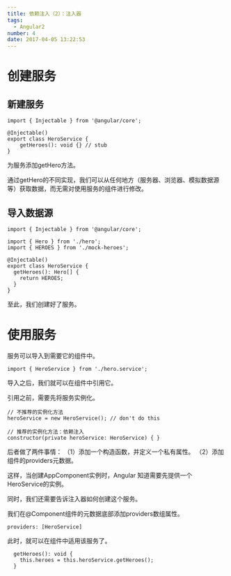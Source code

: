 ```yaml
---
title: 依赖注入（2）：注入器
tags:
  - Angular2
number: 4
date: 2017-04-05 13:22:53
---
```




# 创建服务

## 新建服务

```
import { Injectable } from '@angular/core';

@Injectable()
export class HeroService {
	getHeroes(): void {} // stub
}
```


为服务添加getHero方法。

通过getHero的不同实现，我们可以从任何地方（服务器、浏览器、模拟数据源等）获取数据，而无需对使用服务的组件进行修改。

## 导入数据源

```
import { Injectable } from '@angular/core';

import { Hero } from './hero';
import { HEROES } from './mock-heroes';

@Injectable()
export class HeroService {
  getHeroes(): Hero[] {
    return HEROES;
  }
}
```

至此，我们创建好了服务。

# 使用服务

服务可以导入到需要它的组件中。

```
import { HeroService } from './hero.service';
```

导入之后，我们就可以在组件中引用它。

引用之前，需要先将服务实例化。


```
// 不推荐的实例化方法
heroService = new HeroService(); // don't do this
```

```
// 推荐的实例化方法：依赖注入
constructor(private heroService: HeroService) { }
```

后者做了两件事情：
（1）添加一个构造函数，并定义一个私有属性。
（2）添加组件的providers元数据。

这样，当创建AppComponent实例时，Angular 知道需要先提供一个HeroService的实例。

同时，我们还需要告诉注入器如何创建这个服务。

我们在@Component组件的元数据底部添加providers数组属性。

```
providers: [HeroService]
```

此时，就可以在组件中适用该服务了。

```
  getHeroes(): void {
    this.heroes = this.heroService.getHeroes();
  }
```



